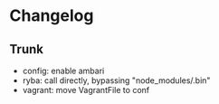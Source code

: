
# Changelog

## Trunk

* config: enable ambari
* ryba: call directly, bypassing "node_modules/.bin"
* vagrant: move VagrantFile to conf
